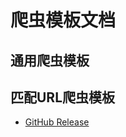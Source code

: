 # 爬虫模板文档

## 通用爬虫模板

<!-- ${Scraper_Universal} -->
## 匹配URL爬虫模板

* [GitHub Release](./scraper/GitHub_Release.md)
<!-- ${Scraper_URL} -->